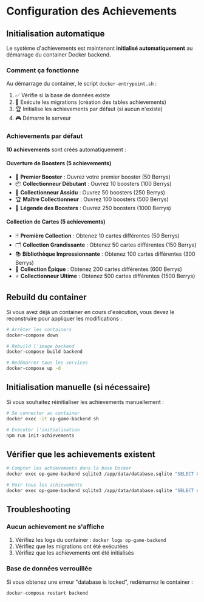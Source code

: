 # Configuration des Achievements

## Initialisation automatique

Le système d'achievements est maintenant **initialisé automatiquement** au démarrage du container Docker backend.

### Comment ça fonctionne

Au démarrage du container, le script `docker-entrypoint.sh` :

1. ✅ Vérifie si la base de données existe
2. 🔄 Exécute les migrations (création des tables achievements)
3. 🏆 Initialise les achievements par défaut (si aucun n'existe)
4. 🎮 Démarre le serveur

### Achievements par défaut

**10 achievements** sont créés automatiquement :

#### Ouverture de Boosters (5 achievements)
- 🎁 **Premier Booster** : Ouvrez votre premier booster (50 Berrys)
- 📦 **Collectionneur Débutant** : Ouvrez 10 boosters (100 Berrys)
- 🎊 **Collectionneur Assidu** : Ouvrez 50 boosters (250 Berrys)
- 🏆 **Maître Collectionneur** : Ouvrez 100 boosters (500 Berrys)
- 👑 **Légende des Boosters** : Ouvrez 250 boosters (1000 Berrys)

#### Collection de Cartes (5 achievements)
- 🃏 **Première Collection** : Obtenez 10 cartes différentes (50 Berrys)
- 🗂️ **Collection Grandissante** : Obtenez 50 cartes différentes (150 Berrys)
- 📚 **Bibliothèque Impressionnante** : Obtenez 100 cartes différentes (300 Berrys)
- 💎 **Collection Épique** : Obtenez 200 cartes différentes (600 Berrys)
- ⭐ **Collectionneur Ultime** : Obtenez 500 cartes différentes (1500 Berrys)

## Rebuild du container

Si vous avez déjà un container en cours d'exécution, vous devez le reconstruire pour appliquer les modifications :

```bash
# Arrêter les containers
docker-compose down

# Rebuild l'image backend
docker-compose build backend

# Redémarrer tous les services
docker-compose up -d
```

## Initialisation manuelle (si nécessaire)

Si vous souhaitez réinitialiser les achievements manuellement :

```bash
# Se connecter au container
docker exec -it op-game-backend sh

# Exécuter l'initialisation
npm run init-achievements
```

## Vérifier que les achievements existent

```bash
# Compter les achievements dans la base Docker
docker exec op-game-backend sqlite3 /app/data/database.sqlite "SELECT COUNT(*) FROM achievements;"

# Voir tous les achievements
docker exec op-game-backend sqlite3 /app/data/database.sqlite "SELECT name, threshold, reward_berrys FROM achievements;"
```

## Troubleshooting

### Aucun achievement ne s'affiche
1. Vérifiez les logs du container : `docker logs op-game-backend`
2. Vérifiez que les migrations ont été exécutées
3. Vérifiez que les achievements ont été initialisés

### Base de données verrouillée
Si vous obtenez une erreur "database is locked", redémarrez le container :
```bash
docker-compose restart backend
```

